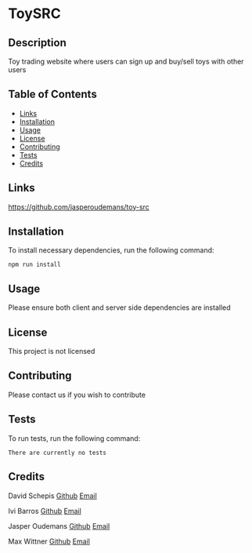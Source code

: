 # ToySRC

## Description
Toy trading website where users can sign up and buy/sell toys with other users

## Table of Contents

- [Links](#links)
- [Installation](#installation)
- [Usage](#usage)
- [License](#license)
- [Contributing](#contributing)
- [Tests](#tests)
- [Credits](#Credits)

 ## Links
https://github.com/jasperoudemans/toy-src


 ## Installation
To install necessary dependencies, run the following command:

```
npm run install
```

 ## Usage
Please ensure both client and server side dependencies are installed

 ## License
This project is not licensed

 ## Contributing
Please contact us if you wish to contribute

 ## Tests
To run tests, run the following command:

```
There are currently no tests
```

 ## Credits
David Schepis [Github](https://github.com/davidschepis) [Email](davids.developer@outlook.com)

Ivi Barros [Github](https://github.com/ibarros19) [Email](ivibarros19@gmail.com)

Jasper Oudemans [Github](https://github.com/jasperoudemans) [Email](jasperoudemans@gmail.com)

Max Wittner [Github](https://github.com/lilslash) [Email](davids.developer@outlook.com)